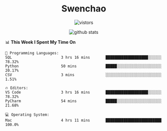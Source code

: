<h1 align="center">Swenchao</h3>

<p align="center">
  <img src="https://visitor-badge.glitch.me/badge?page_id=Swenchao" alt="vistors" />
</p>

<p align="center">
  <img src="https://github-readme-stats.vercel.app/api?username=Swenchao&count_private=true&show_icons=true&theme=vue-dark&hide_title=true" alt="github stats" />
</p>

<!--START_SECTION:waka-->
📊 **This Week I Spent My Time On** 

```text
💬 Programming Languages: 
SQL                      3 hrs 16 mins       ███████████████████░░░░░░   78.32% 
Python                   50 mins             █████░░░░░░░░░░░░░░░░░░░░   20.17% 
CSV                      3 mins              ░░░░░░░░░░░░░░░░░░░░░░░░░   1.51%

🔥 Editors: 
VS Code                  3 hrs 16 mins       ███████████████████░░░░░░   78.32% 
PyCharm                  54 mins             █████░░░░░░░░░░░░░░░░░░░░   21.68%

💻 Operating System: 
Mac                      4 hrs 11 mins       █████████████████████████   100.0%

```


<!--END_SECTION:waka-->
